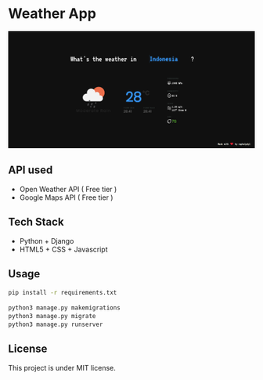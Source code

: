 # Weather App

![Screenshot](/screenshots/main_ss.PNG)

## API used
- Open Weather API ( Free tier )
- Google Maps API ( Free tier )

## Tech Stack
- Python + Django
- HTML5 + CSS + Javascript

## Usage
```bash
pip install -r requirements.txt
```
```bash
python3 manage.py makemigrations
python3 manage.py migrate
python3 manage.py runserver
```

## License
This project is under MIT license.